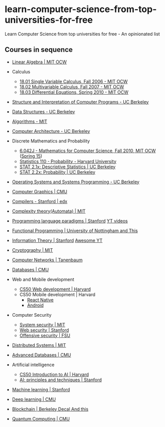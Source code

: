 # learn-computer-science-from-top-universities-for-free
Learn Computer Science from top universities for free - An opinionated list


## Courses in sequence

- [Linear Algebra | MIT OCW](https://www.youtube.com/watch?v=7UJ4CFRGd-U&list=PLE7DDD91010BC51F8)

- Calculus

  - [18.01 Single Variable Calculus, Fall 2006 - MIT OCW](https://ocw.mit.edu/courses/mathematics/18-01-single-variable-calculus-fall-2006/)
  - [18.02 Multivariable Calculus, Fall 2007 - MIT OCW](https://ocw.mit.edu/courses/mathematics/18-02-multivariable-calculus-fall-2007/)
  - [18.03 Differential Equations, Spring 2010 - MIT OCW](https://ocw.mit.edu/courses/mathematics/18-03-differential-equations-spring-2010/)

- [Structure and Interpretation of Computer Programs - UC Berkeley](https://cs61a.org/)

- [Data Structures - UC Berkeley](https://sp21.datastructur.es/)

- [Algorithms - MIT]()

- [Computer Architecture - UC Berkeley](https://cs61c.org/fa21/)

- Discrete Mathematics and Probability
  
  - [6.042J - Mathematics for Computer Science, Fall 2010, MIT OCW](https://ocw.mit.edu/courses/electrical-engineering-and-computer-science/6-042j-mathematics-for-computer-science-fall-2010/video-lectures/) ([Spring 15](https://ocw.mit.edu/courses/electrical-engineering-and-computer-science/6-042j-mathematics-for-computer-science-spring-2015/index.htm))
  - [Statistics 110 - Probability - Harvard University](https://www.youtube.com/playlist?list=PL2SOU6wwxB0uwwH80KTQ6ht66KWxbzTIo)
  - [STAT 2.1x: Descriptive Statistics | UC Berkeley](https://www.youtube.com/playlist?list=PL_Ig1a5kxu56TfFnGlRlH2YpOBWGiYsQD)
  - [STAT 2.2x: Probability | UC Berkeley](https://www.youtube.com/playlist?list=PL_Ig1a5kxu57qPZnHm-ie-D7vs9g7U-Cl)

- [Operating Systems and Systems Programming - UC Berkeley](https://cs162.org/)

- [Computer Graphics | CMU](https://www.youtube.com/playlist?list=PL9_jI1bdZmz2emSh0UQ5iOdT2xRHFHL7E)

- [Compilers - Stanford | edx](https://www.edx.org/course/compilers)

- [Complexity theory(Automata) | MIT](https://ocw.mit.edu/courses/mathematics/18-404j-theory-of-computation-fall-2020/video-lectures/)

- [Programming language paradigms | Stanford](https://see.stanford.edu/Course/CS107) [YT videos](https://www.youtube.com/watch?v=Ps8jOj7diA0&list=PL9D558D49CA734A02)

- [Functional Programming | University of Nottingham](https://www.youtube.com/watch?v=TdpBqhlgqGI&list=PLF1Z-APd9zK7usPMx3LGMZEHrECUGodd3)[ and This](https://www.youtube.com/watch?v=2u0T7z6O9jM&list=PLF1Z-APd9zK5uFc8FKr_di9bfsYv8-lbc)

- [Information Theory | Stanford](https://www.youtube.com/watch?v=B7bYOSlv9bQ&list=PLv_7iO_xlL0Kz2nU05COpINjU8C0UPICA) [Awesome YT](https://www.youtube.com/watch?v=69-YUSazuic&list=PLbg3ZX2pWlgKDVFNwn9B63UhYJVIerzHL)

- [Cryptography | MIT](https://www.youtube.com/playlist?list=PL6ogFv-ieghe8MOIcpD6UDtdK-UMHG8oH)

- [Computer Networks | Tanenbaum](https://media.pearsoncmg.com/ph/streaming/esm/tanenbaum5e_videonotes/tanenbaum_videoNotes.html)

- [Databases | CMU](https://www.youtube.com/watch?v=oeYBdghaIjc&list=PLSE8ODhjZXjbohkNBWQs_otTrBTrjyohi)

- Web and Mobile development
  - [CS50 Web development | Harvard](https://www.youtube.com/watch?v=Nn7EX3zkGUo&list=PLhQjrBD2T380xvFSUmToMMzERZ3qB5Ueu)
  - CS50 Mobile development | Harvard
    - [React Native](https://www.youtube.com/watch?v=_P7wHN_kOv4&list=PLhQjrBD2T382gdfveyad09Ierl_3Jh_wR)
    - [Android](https://www.youtube.com/watch?v=acqZaszVZH4&list=PLhQjrBD2T381qULidYDKP55-4u1piASC1)

- Computer Security
  - [System security | MIT](https://www.youtube.com/watch?v=x6QsaB2aSmU&list=PLvyhBjPyU05rrodFofj_jBEyxFLhKoyeJ)
  - [Web security | Stanford](https://www.youtube.com/watch?v=5JJrJGZ_LjM&list=PL1y1iaEtjSYiiSGVlL1cHsXN_kvJOOhu-)
  - [Offensive security | FSU](https://www.youtube.com/watch?v=4yNgP3CUOWo&list=PLcY9lFRK-q7sl5NRfSLIYKrqmRJy3oXjf)

- [Distributed Systems | MIT](https://www.youtube.com/playlist?list=PLrw6a1wE39_tb2fErI4-WkMbsvGQk9_UB)

- [Advanced Databases | CMU](https://www.youtube.com/watch?v=SdW5RKUboKc&list=PLSE8ODhjZXjasmrEd2_Yi1deeE360zv5O)

- Artificial intelligence
  - [CS50 Introduction to AI | Harvard](https://www.youtube.com/watch?v=LucW-p6zC5c&list=PLBw9d_OueVJS_084gYQexJ38LC2LEhpR4)
  - [AI: principles and techniques | Stanford](https://www.youtube.com/playlist?list=PLoROMvodv4rO1NB9TD4iUZ3qghGEGtqNX)

- [Machine learning | Stanford](https://www.youtube.com/playlist?list=PLLssT5z_DsK-h9vYZkQkYNWcItqhlRJLN)

- [Deep learning | CMU](https://www.youtube.com/channel/UC8hYZGEkI2dDO8scT8C5UQA/playlists)

- [Blockchain | Berkeley Decal](https://www.youtube.com/playlist?list=PLSONl1AVlZNU0QTGpbgEQXKHcmgYz-ddT)[ And this](https://www.youtube.com/playlist?list=PLSONl1AVlZNUzp71_H1kb87PvIh8kIZU9)

- [Quantum Computing | CMU](https://www.youtube.com/playlist?list=PLm3J0oaFux3YL5qLskC6xQ24JpMwOAeJz)
